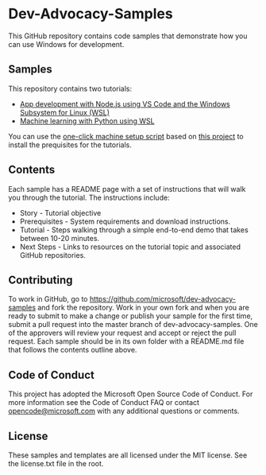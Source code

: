 # Dev-Advocacy-Samples
This GitHub repository contains code samples that demonstrate how you can use Windows for development.

## Samples
This repository contains two tutorials:

- [App development with Node.js using VS Code and the Windows Subsystem for Linux (WSL)](https://github.com/Microsoft/Dev-Advocacy-Samples/tree/master/nodejs-shoppingcart)
- [Machine learning with Python using WSL](https://github.com/Microsoft/Dev-Advocacy-Samples/tree/master/python-mlclassification)

You can use the [one-click machine setup script](http://boxstarter.org/package/url?https://raw.githubusercontent.com/Microsoft/Dev-Advocacy-Samples/master/dev_setup.ps1) based on [this project](https://github.com/Microsoft/windows-dev-box-setup-scripts) to install the prequisites for the tutorials.

## Contents
Each sample has a README page with a set of instructions that will walk you through the tutorial. The instructions include:
- Story - Tutorial objective
- Prerequisites - System requirements and download instructions.
- Tutorial - Steps walking through a simple end-to-end demo that takes between 10-20 minutes.
- Next Steps - Links to resources on the tutorial topic and associated GitHub repositories.

## Contributing
To work in GitHub, go to https://github.com/microsoft/dev-advocacy-samples and fork the repository. Work in your own fork and when you are ready to submit to make a change or publish your sample for the first time, submit a pull request into the master branch of dev-advocacy-samples. One of the approvers will review your request and accept or reject the pull request.
Each sample should be in its own folder with a README.md file that follows the contents outline above.

## Code of Conduct
This project has adopted the Microsoft Open Source Code of Conduct. For more information see the Code of Conduct FAQ or contact opencode@microsoft.com with any additional questions or comments.

## License
These samples and templates are all licensed under the MIT license. See the license.txt file in the root.
